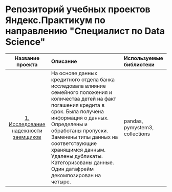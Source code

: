 # Репозиторий учебных проектов Яндекс.Практикум по направлению "Специалист по Data Science" 
| Название проекта | Описание | Используемые библиотеки |
| :---------: | :--------------------- |:--------------|
| [1. Исследование надежности заемщиков](https://github.com/TaniaKubar/Yandex-Practicum/tree/main/1_creditworthiness_research) | На основе данных кредитного отдела банка исследовала влияние семейного положения и количества детей на факт погашения кредита в срок. Была получена информация о данных. Определены и обработаны пропуски. Заменены типы данных на соответствующие хранящимся данным. Удалены дубликаты. Категоризованы данные. Один датафрейм декомпозирован на четыре.| pandas, pymystem3, collections
